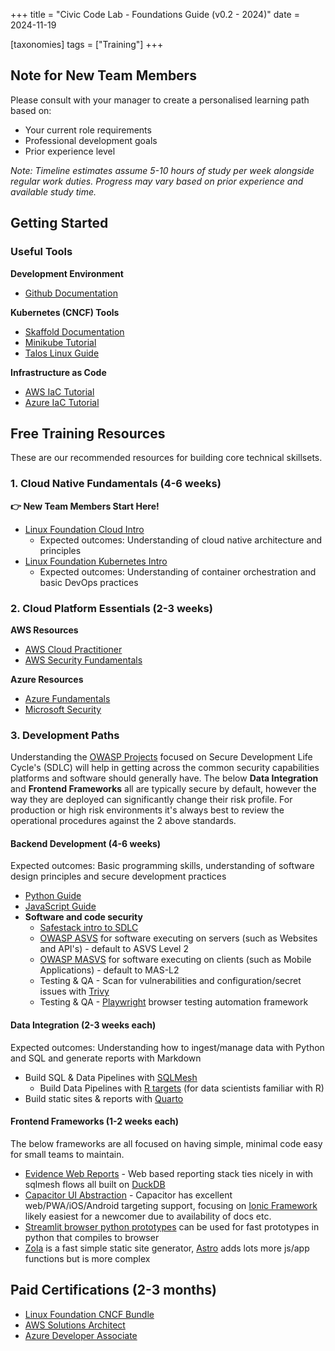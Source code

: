 +++
title = "Civic Code Lab - Foundations Guide (v0.2 - 2024)"
date = 2024-11-19

[taxonomies]
tags = ["Training"]
+++

## Note for New Team Members

Please consult with your manager to create a personalised learning path based on:
* Your current role requirements
* Professional development goals
* Prior experience level

*Note: Timeline estimates assume 5-10 hours of study per week alongside regular work duties. Progress may vary based on prior experience and available study time.*

## Getting Started

### Useful Tools

**Development Environment**
* [Github Documentation](https://docs.github.com/en/codespaces/getting-started/quickstart)

**Kubernetes (CNCF) Tools**
* [Skaffold Documentation](https://skaffold.dev/docs/quickstart/)
* [Minikube Tutorial](https://kubernetes.io/docs/tutorials/hello-minikube/)
* [Talos Linux Guide](https://www.talos.dev/v1.8/introduction/getting-started/)

**Infrastructure as Code**
* [AWS IaC Tutorial](https://developer.hashicorp.com/terraform/tutorials/aws-get-started)
* [Azure IaC Tutorial](https://developer.hashicorp.com/terraform/tutorials/azure-get-started)

## Free Training Resources

These are our recommended resources for building core technical skillsets.

### 1. Cloud Native Fundamentals (4-6 weeks)

**👉 New Team Members Start Here!**

* [Linux Foundation Cloud Intro](https://training.linuxfoundation.org/training/introduction-to-cloud-infrastructure-technologies/)
  * Expected outcomes: Understanding of cloud native architecture and principles
* [Linux Foundation Kubernetes Intro](https://training.linuxfoundation.org/training/introduction-to-kubernetes/)
  * Expected outcomes: Understanding of container orchestration and basic DevOps practices

### 2. Cloud Platform Essentials (2-3 weeks)

**AWS Resources**
* [AWS Cloud Practitioner](https://explore.skillbuilder.aws/learn/course/external/view/elearning/134/aws-cloud-practitioner-essentials)
* [AWS Security Fundamentals](https://explore.skillbuilder.aws/learn/course/external/view/elearning/48/aws-security-fundamentals)

**Azure Resources**
* [Azure Fundamentals](https://learn.microsoft.com/en-us/training/courses/az-900t00)
* [Microsoft Security](https://microsoft.github.io/PartnerResources/skilling/microsoft-security-academy/start)

### 3. Development Paths

Understanding the [OWASP Projects](https://owasp.org/projects/) focused on Secure Development Life Cycle's (SDLC) will help in getting across the common security capabilities platforms and software should generally have. The below **Data Integration** and **Frontend Frameworks** all are typically secure by default, however the way they are deployed can significantly change their risk profile. For production or high risk environments it's always best to review the operational procedures against the 2 above standards.

#### Backend Development (4-6 weeks)
Expected outcomes: Basic programming skills, understanding of software design principles and secure development practices

* [Python Guide](https://third-bit.com/sdxpy/)
* [JavaScript Guide](https://third-bit.com/sdxjs/)
* **Software and code security**
  * [Safestack intro to SDLC](https://safestack.io/free-application-security-program/)
  * [OWASP ASVS](https://owasp.org/www-project-application-security-verification-standard/) for software executing on servers (such as Websites and API's) - default to ASVS Level 2
  * [OWASP MASVS](https://mas.owasp.org/MASVS/) for software executing on clients (such as Mobile Applications) - default to MAS-L2
  * Testing & QA - Scan for vulnerabilities and configuration/secret issues with [Trivy](https://aquasecurity.github.io/trivy/)
  * Testing & QA - [Playwright](https://playwright.dev/) browser testing automation framework

#### Data Integration (2-3 weeks each)
Expected outcomes: Understanding how to ingest/manage data with Python and SQL and generate reports with Markdown

* Build SQL & Data Pipelines with [SQLMesh](https://sqlmesh.readthedocs.io/en/stable/concepts/overview/)
  * Build Data Pipelines with [R targets](https://books.ropensci.org/targets/) (for data scientists familiar with R)
* Build static sites & reports with [Quarto](https://quarto.org/)

#### Frontend Frameworks (1-2 weeks each)
The below frameworks are all focused on having simple, minimal code easy for small teams to maintain.

* [Evidence Web Reports](https://evidence.dev) - Web based reporting stack ties nicely in with sqlmesh flows all built on [DuckDB](https://duckdb.org)
* [Capacitor UI Abstraction](https://capacitorjs.com/docs/getting-started/ui) - Capacitor has excellent web/PWA/iOS/Android targeting support, focusing on [Ionic Framework](https://ionicframework.com/docs/react) likely easiest for a newcomer due to availability of docs etc.
* [Streamlit browser python prototypes](https://edit.share.stlite.net) can be used for fast prototypes in python that compiles to browser
* [Zola](https://www.getzola.org) is a fast simple static site generator, [Astro](https://astro.build) adds lots more js/app functions but is more complex

## Paid Certifications (2-3 months)

* [Linux Foundation CNCF Bundle](https://training.linuxfoundation.org/training/cka-ckad-cks-exam-bundle/)
* [AWS Solutions Architect](https://aws.amazon.com/certification/certified-solutions-architect-associate/)
* [Azure Developer Associate](https://learn.microsoft.com/en-us/credentials/certifications/azure-developer/?practice-assessment-type=certification)